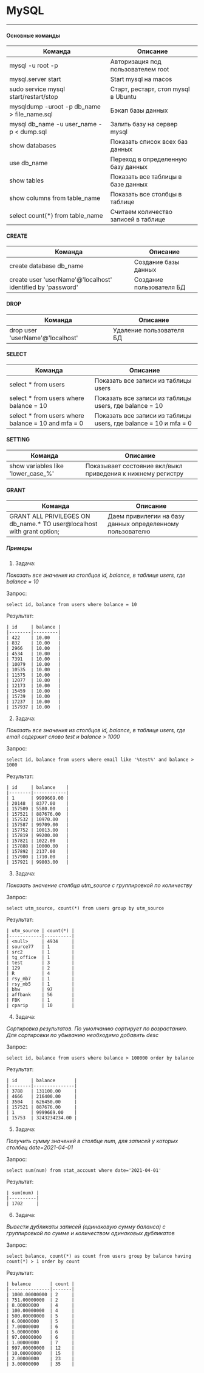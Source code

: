 # MySQL

---

#### Основные команды

| Команда | Описание |
| ------------- | ------------- |
| mysql -u root -p  | Авторизация под пользователем root  |
| mysql.server start | Start mysql на macos  |
| sudo service mysql start/restart/stop | Старт, рестарт, стоп mysql в Ubuntu |
| mysqldump -uroot -p db_name > file_name.sql | Бэкап базы данных |
| mysql db_name -u user_name -p < dump.sql | Залить базу на сервер mysql |
| show databases | Показать список всех баз данных |
| use db_name | Переход в определенную базу данных |
| show tables | Показать все таблицы в базе данных |
| show columns from table_name | Показать все столбцы в таблице |
| select count(*) from table_name | Считаем количество записей в таблице |

#### CREATE

| Команда | Описание |
| ------------- | ------------- |
| create database db_name | Создание базы данных |
| create user 'userName'@'localhost' identified by 'password' | Создание пользователя БД |

#### DROP

| Команда | Описание |
| ------------- | ------------- |
| drop user 'userName'@'localhost' | Удаление пользователя БД |

#### SELECT

| Команда | Описание |
| ------------- | ------------- |
| select * from users | Показать все записи из таблицы users |
| select * from users where balance = 10 | Показать все записи из таблицы users, где balance = 10 |
| select * from users where balance = 10 and mfa = 0 | Показать все записи из таблицы users, где balance = 10 и mfa = 0 |

#### SETTING

| Команда | Описание |
| ------- | -------- |
| show variables like 'lower_case_%' | Показывает состояние вкл/выкл приведения к нижнему регистру |

#### GRANT

| Команда | Описание |
| ------- | -------- |
| GRANT ALL PRIVILEGES ON db_name.* TO user@localhost with grant option; | Даем привилегии на базу данных определенному пользователю |

##### Примеры

1. Задача:

  *Показать все значения из столбцов id, balance, в таблице users, где balance = 10*

  Запрос:

  `select id, balance from users where balance = 10`

  Результат:
```
| id     | balance |
|--------|---------|
| 422    | 10.00   |
| 832    | 10.00   |
| 2966   | 10.00   |
| 4534   | 10.00   |
| 7391   | 10.00   |
| 10079  | 10.00   |
| 10535  | 10.00   |
| 11575  | 10.00   |
| 12077  | 10.00   |
| 12173  | 10.00   |
| 15459  | 10.00   |
| 15739  | 10.00   |
| 17237  | 10.00   |
| 157937 | 10.00   |
```

2. Задача:

  *Показать все значения из столбцов id, balance, в таблице users, где email содержит слово test и balance > 1000*

  Запрос:

  `select id, balance from users where email like '%test%' and balance > 1000`

  Результат:
```
| id     | balance    |
|--------|------------|
| 1      | 9999669.00 |
| 20148  | 8377.00    |
| 157509 | 5580.00    |
| 157521 | 887676.00  |
| 157532 | 10970.00   |
| 157587 | 99709.00   |
| 157752 | 10013.00   |
| 157819 | 99200.00   |
| 157821 | 1022.00    |
| 157888 | 10000.00   |
| 157892 | 2137.00    |
| 157900 | 1710.00    |
| 157921 | 99803.00   |
```

3. Задача:

  *Показать значение столбца utm_source с группировкой по количеству*

  Запрос:

  `select utm_source, count(*) from users group by utm_source`

  Результат:
```
| utm_source | count(*) |
|------------|----------|
| <null>     | 4934     |
| source77   | 1        |
| src2       | 1        |
| tg_office  | 1        |
| test       | 3        |
| 129        | 2        |
| R          | 4        |
| rsy_mb7    | 1        |
| rsy_mb5    | 1        |
| bhw        | 97       |
| affbank    | 56       |
| FBK        | 1        |
| cparip     | 10       |
```

4. Задача:

  *Сортировка результатов. По умолчанию сортирует по возрастанию. Для сортировки по убыванию необходимо добавить desc*

  Запрос:

  `select id, balance from users where balance > 100000 order by balance`

  Результат:
```
| id     | balance       |
|--------|---------------|
| 3788   | 131100.00     |
| 4666   | 216400.00     |
| 3504   | 626450.00     |
| 157521 | 887676.00     |
| 1      | 9999669.00    |
| 15753  | 3243234234.00 |
```

5. Задача:

  *Получить сумму значений в столбце num, для записей у которых столбец date=2021-04-01*

  Запрос:

  `select sum(num) from stat_account where date='2021-04-01'`

  Результат:
```
| sum(num) |
|----------|
| 1702     |
```

6. Задача:

  *Вывести дубликаты записей (одинаковую сумму баланса) с группировкой по сумме и количеством одинаковых дубликатов*

  Запрос:

  `select balance, count(*) as count from users group by balance having count(*) > 1 order by count`

  Результат:
```
| balance       | count |
|---------------|-------|
| 1000.00000000 | 2     |
| 751.00000000  | 2     |
| 8.00000000    | 4     |
| 100.00000000  | 4     |
| 500.00000000  | 5     |
| 6.00000000    | 5     |
| 7.00000000    | 6     |
| 5.00000000    | 6     |
| 97.00000000   | 6     |
| 1.00000000    | 7     |
| 997.00000000  | 12    |
| 10.00000000   | 15    |
| 2.00000000    | 23    |
| 3.00000000    | 35    |
```
